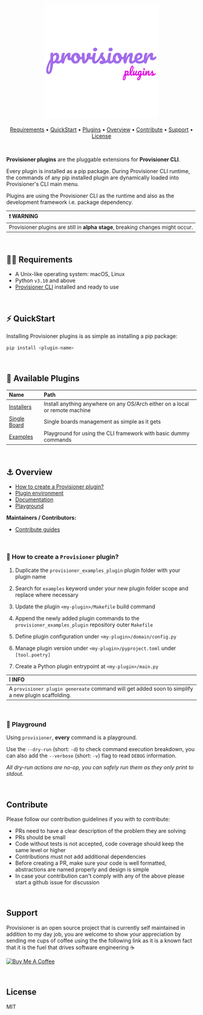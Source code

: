 <h3 align="center" id="provisioner-logo"><img src="assets/provisioner-plugins-single.svg" height="300"></h3>

<p align="center">
  <a href="#requirements">Requirements</a> •
  <a href="#quickstart">QuickStart</a> •
  <a href="#available-plugins">Plugins</a> •
  <a href="#overview">Overview</a> •
  <a href="#contribute">Contribute</a> •
  <a href="#support">Support</a> •
  <a href="#license">License</a>
</p>
<br>

**Provisioner plugins** are the pluggable extensions for **Provisioner CLI**. 

Every plugin is installed as a pip package. During Provisioner CLI runtime, the commands of any pip installed plugin are dynamically loaded into Provisioner's CLI main menu.

Plugins are using the Provisioner CLI as the runtime and also as the development framework i.e. package dependency.

| :heavy_exclamation_mark: WARNING |
| :--------------------------------------- |
| Provisioner plugins are still in **alpha stage**, breaking changes might occur. |

<br>

<h2 id="requirements">🏴‍☠️ Requirements</h2>

- A Unix-like operating system: macOS, Linux
- Python `v3.10` and above
- [Provisioner CLI](https://github.com/ZachiNachshon/provisioner) installed and ready to use

<br>

<h2 id="quickstart">⚡️ QuickStart</h2>

Installing Provisioner plugins is as simple as installing a pip package:

```bash
pip install <plugin-name>
```

<br>

<h2 id="available-plugins">🔌 Available Plugins</h2>

| Name        | Path |
| :---        |:---  | 
| [Installers](./provisioner_installers_plugin/)  | Install anything anywhere on any OS/Arch either on a local or remote machine | 
| [Single Board](./provisioner_single_board_plugin)     | Single boards management as simple as it gets | 
| [Examples](./provisioner_examples_plugin)     | Playground for using the CLI framework with basic dummy commands | 

<br>

<h2 id="overview">⚓️ Overview</h2>

- [How to create a Provisioner plugin?](#how-create-plugin)
- [Plugin environment](#plugin-environment)
- [Documentation](#documentation)
- [Playground](#playground)

**Maintainers / Contributors:**

- [Contribute guides](https://add.contribute.guide.com)

<br>

<h3 id="how-create-plugin">🔨 How to create a <code>Provisioner</code> plugin?</h3>

1. Duplicate the `provisioner_examples_plugin` plugin folder with your plugin name

1. Search for `examples` keyword under your new plugin folder scope and replace where necessary

1. Update the plugin `<my-plugin>/Makefile` build command

1. Append the newly added plugin commands to the `provisioner_examples_plugin` repository outer `Makefile`

1. Define plugin configuration under `<my-plugin>/domain/config.py`

1. Manage plugin version under `<my-plugin>/pyproject.toml` under `[tool.poetry]`

1. Create a Python plugin entrypoint at `<my-plugin>/main.py`

| ❕ INFO |
| :--------------------------------------- |
| A `provisioner plugin genereate` command will get added soon to simplify a new plugin scaffolding. |

<br>

<h3 id="playground">🐳 Playground</h3>

Using `provisioner`, **every** command is a playground.

Use the `--dry-run` (short: `-d`) to check command execution breakdown, you can also add the `--verbose` (short: `-v`) flag to read `DEBUG` information. 

*All dry-run actions are no-op, you can safely run them as they only print to stdout.*

<br>

<h2 id="contribute">Contribute</h2>

Please follow our contribution guidelines if you with to contribute:

* PRs need to have a clear description of the problem they are solving
* PRs should be small
* Code without tests is not accepted, code coverage should keep the same level or higher
* Contributions must not add additional dependencies
* Before creating a PR, make sure your code is well formatted, abstractions are named properly and design is simple
* In case your contribution can't comply with any of the above please start a github issue for discussion

<br>

<h2 id="support">Support</h2>

Provisioner is an open source project that is currently self maintained in addition to my day job, you are welcome to show your appreciation by sending me cups of coffee using the the following link as it is a known fact that it is the fuel that drives software engineering ☕

<a href="https://www.buymeacoffee.com/ZachiNachshon" target="_blank"><img src="docs-site/site/static/docs/latest/assets/img/bmc-orig.svg" height="57" width="200" alt="Buy Me A Coffee"></a>

<br>

<h2 id="license">License</h2>

MIT
